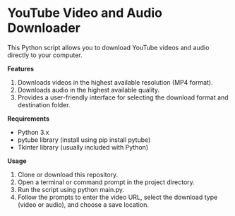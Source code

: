 # YouTube Video and Audio Downloader

This Python script allows you to download YouTube videos and audio directly to your computer.

**Features**
1. Downloads videos in the highest available resolution (MP4 format).
2. Downloads audio in the highest available quality.
3. Provides a user-friendly interface for selecting the download format and destination folder.
   
**Requirements**

* Python 3.x
* pytube library (install using pip install pytube)
* Tkinter library (usually included with Python)

**Usage**
1. Clone or download this repository.
2. Open a terminal or command prompt in the project directory.
3. Run the script using python main.py.
4. Follow the prompts to enter the video URL, select the download type (video or audio), and choose a save location.


